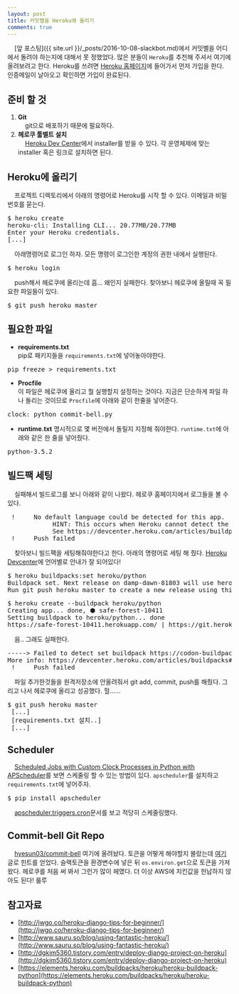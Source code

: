 ```yaml
---
layout: post
title: 커밋벨을 Heroku에 올리기
comments: true
---
```

&nbsp;&nbsp;&nbsp; [앞 포스팅]({{ site.url }}/_posts/2016-10-08-slackbot.md)에서 커밋벨을 어디에서 돌려야 하는지에 대해서 못 정했었다. 많은 분들이 `Heroku`를 추천해 주셔서 여기에 올려보려고 한다. Heroku를 쓰려면 [Heroku 홈페이지](https://www.heroku.com/home)에 들어가서 먼저 가입을 한다. 인증메일이 날아오고 확인하면 가입이 완료된다.

## **준비 할 것**
1. **Git**     
&nbsp;&nbsp;&nbsp; git으로 배포하기 때문에 필요하다.
2. **헤로쿠 툴벨트 설치**      
&nbsp;&nbsp;&nbsp; [Heroku Dev Center](https://devcenter.heroku.com/articles/heroku-command-line)에서 installer를 받을 수 있다. 각 운영체제에 맞는 installer 혹은 링크로 설치하면 된다.

## **Heroku에 올리기**
&nbsp;&nbsp;&nbsp; 프로젝트 디렉토리에서 아래의 명령어로 Heroku를 시작 할 수 있다. 이메일과 비밀번호를 묻는다.
<pre>$ heroku create
heroku-cli: Installing CLI... 20.77MB/20.77MB
Enter your Heroku credentials.
[...]</pre>

&nbsp;&nbsp;&nbsp; 아래명령어로 로그인 하자. 모든 명령이 로그인한 계정의 권한 내에서 실행된다.
<pre>$ heroku login</pre>

&nbsp;&nbsp;&nbsp; push해서 헤로쿠에 올리는데 흠... 왜인지 실패한다. 찾아보니 헤로쿠에 올릴때 꼭 필요한 파일들이 있다.
<pre>$ git push heroku master</pre>

## **필요한 파일**
* **requirements.txt**    
pip로 패키지들을 `requirements.txt`에 넣어놓아야한다.
<pre>pip freeze > requirements.txt</pre>

* **Procfile**    
이 파일은 헤로쿠에 올리고 뭘 실행할지 설정하는 것이다. 지금은 단순하게 파일 하나 돌리는 것이므로 `Procfile`에 아래와 같이 한줄을 넣어준다.
<pre>clock: python commit-bell.py</pre>

* **runtime.txt**
명시적으로 몇 버전에서 돌릴지 지정해 줘야한다. `runtime.txt`에 아래와 같은 한 줄을 넣어줬다.
<pre>python-3.5.2</pre>

## **빌드팩 세팅**
&nbsp;&nbsp;&nbsp; 실패해서 빌드로그를 보니 아래와 같이 나왔다. 헤로쿠 홈페이지에서 로그들을 볼 수 있다.
<pre> !     No default language could be detected for this app.
			HINT: This occurs when Heroku cannot detect the buildpack to use for this application automatically.
			See https://devcenter.heroku.com/articles/buildpacks
 !     Push failed</pre>

 &nbsp;&nbsp;&nbsp; 찾아보니 빌드팩을 세팅해줘야한다고 한다. 아래의 명령어로 세팅 해 줬다. [Heroku Devcenter](https://devcenter.heroku.com/articles/buildpacks)에 언어별로 안내가 잘 되어있다!
 <pre>$ heroku buildpacks:set heroku/python
Buildpack set. Next release on damp-dawn-81803 will use heroku/python.
Run git push heroku master to create a new release using this buildpack.</pre>

<pre>$ heroku create --buildpack heroku/python
Creating app... done, ⬢ safe-forest-10411
Setting buildpack to heroku/python... done
https://safe-forest-10411.herokuapp.com/ | https://git.heroku.com/safe-forest-10411.git</pre>

 &nbsp;&nbsp;&nbsp; 음.. 그래도 실패한다.
<pre>-----> Failed to detect set buildpack https://codon-buildpacks.s3.amazonaws.com/buildpacks/heroku/python.tgz
More info: https://devcenter.heroku.com/articles/buildpacks#detection-failure
 !     Push failed</pre>

 &nbsp;&nbsp;&nbsp; 파일 추가한것들을 원격저장소에 안올려줘서 git add, commit, push를 해줬다. 그리고 나서 헤로쿠에 올리고 성공했다. 헐......
 <pre>$ git push heroku master
 [...]
 [requirements.txt 설치..]
 [...]</pre>

## **Scheduler**
 &nbsp;&nbsp;&nbsp; [Scheduled Jobs with Custom Clock Processes in Python with APScheduler](https://devcenter.heroku.com/articles/clock-processes-python)를 보면 스케줄링 할 수 있는 방법이 있다. `apscheduler`를 설치하고 `requirements.txt`에 넣어주자.
 <pre>$ pip install apscheduler</pre>

&nbsp;&nbsp;&nbsp; [apscheduler.triggers.cron](http://apscheduler.readthedocs.io/en/latest/modules/triggers/cron.html)문서를 보고 적당히 스케줄링했다.

## **Commit-bell Git Repo**
&nbsp;&nbsp;&nbsp; [hyesun03/commit-bell](https://github.com/hyesun03/commit-bell) 여기에 올려놨다. 토큰을 어떻게 해야할지 몰랐는데 [여기](http://stackoverflow.com/questions/15209978/where-to-store-secret-keys-django)글로 힌트를 얻었다. 슬랙토큰을 환경변수에 넣은 뒤 `os.environ.get`으로 토큰을 가져왔다. 헤로쿠를 처음 써 봐서 그런가 많이 헤맸다. 더 이상 AWS에 치킨값을 헌납하지 않아도 된다! 룰루

## **참고자료**
* [http://jwgo.co/heroku-django-tips-for-beginner/](http://jwgo.co/heroku-django-tips-for-beginner/)
* [http://www.sauru.so/blog/using-fantastic-heroku/](http://www.sauru.so/blog/using-fantastic-heroku/)
* [http://dgkim5360.tistory.com/entry/deploy-django-project-on-heroku](http://dgkim5360.tistory.com/entry/deploy-django-project-on-heroku)
* [https://elements.heroku.com/buildpacks/heroku/heroku-buildpack-python](https://elements.heroku.com/buildpacks/heroku/heroku-buildpack-python)
